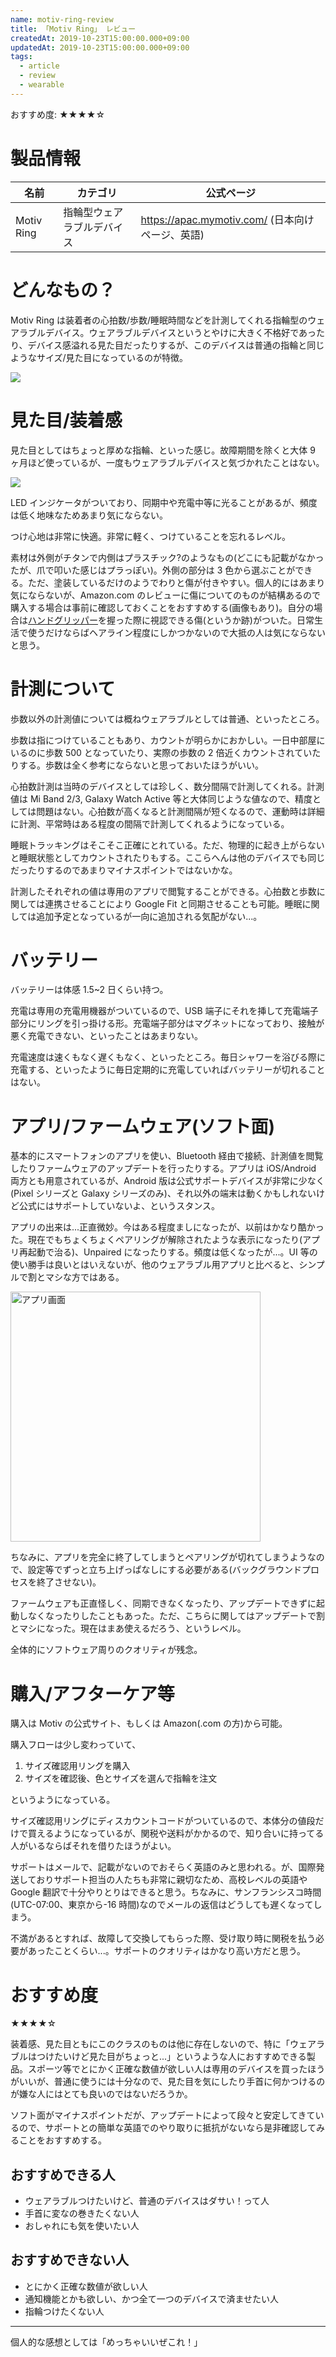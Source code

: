```yaml
---
name: motiv-ring-review
title: 「Motiv Ring」 レビュー
createdAt: 2019-10-23T15:00:00.000+09:00
updatedAt: 2019-10-23T15:00:00.000+09:00
tags:
  - article
  - review
  - wearable
---
```


おすすめ度: ★★★★☆

# 製品情報

| 名前       | カテゴリ                   | 公式ページ                                         |
| ---------- | -------------------------- | -------------------------------------------------- |
| Motiv Ring | 指輪型ウェアラブルデバイス | <https://apac.mymotiv.com/> (日本向けページ、英語) |

# どんなもの？

Motiv Ring は装着者の心拍数/歩数/睡眠時間などを計測してくれる指輪型のウェアラブルデバイス。ウェアラブルデバイスというとやけに大きく不格好であったり、デバイス感溢れる見た目だったりするが、このデバイスは普通の指輪と同じようなサイズ/見た目になっているのが特徴。

<a href="/images/motiv-ring-review/ring.jpg" target="_blank">
  <picture>
    <source srcset="/images/motiv-ring-review/ring.webp" type="image/webp"/>
    <img src="/images/motiv-ring-review/ring.jpg"/>
  </picture>
</a>

# 見た目/装着感

見た目としてはちょっと厚めな指輪、といった感じ。故障期間を除くと大体 9 ヶ月ほど使っているが、一度もウェアラブルデバイスと気づかれたことはない。

<picture>
  <source srcset="/images/motiv-ring-review/fit.webp" type="image/webp"/>
  <img src="/images/motiv-ring-review/fit.jpg"/>
</picture>

LED インジケータがついており、同期中や充電中等に光ることがあるが、頻度は低く地味なためあまり気にならない。

つけ心地は非常に快適。非常に軽く、つけていることを忘れるレベル。

素材は外側がチタンで内側はプラスチック?のようなもの(どこにも記載がなかったが、爪で叩いた感じはプラっぽい)。外側の部分は 3 色から選ぶことができる。ただ、塗装しているだけのようでわりと傷が付きやすい。個人的にはあまり気にならないが、Amazon.com のレビューに傷についてのものが結構あるので購入する場合は事前に確認しておくことをおすすめする(画像もあり)。自分の場合は[ハンドグリッパー](http://www.ironmind.com/product-info/grip-strength-training-tools/captains-of-crush-grippers/)を握った際に視認できる傷(というか跡)がついた。日常生活で使うだけならばヘアライン程度にしかつかないので大抵の人は気にならないと思う。

# 計測について

歩数以外の計測値については概ねウェアラブルとしては普通、といったところ。

歩数は指につけていることもあり、カウントが明らかにおかしい。一日中部屋にいるのに歩数 500 となっていたり、実際の歩数の 2 倍近くカウントされていたりする。歩数は全く参考にならないと思っておいたほうがいい。

心拍数計測は当時のデバイスとしては珍しく、数分間隔で計測してくれる。計測値は Mi Band 2/3, Galaxy Watch Active 等と大体同じような値なので、精度としては問題はない。心拍数が高くなると計測間隔が短くなるので、運動時は詳細に計測、平常時はある程度の間隔で計測してくれるようになっている。

睡眠トラッキングはそこそこ正確にとれている。ただ、物理的に起き上がらないと睡眠状態としてカウントされたりもする。ここらへんは他のデバイスでも同じだったりするのであまりマイナスポイントではないかな。

計測したそれぞれの値は専用のアプリで閲覧することができる。心拍数と歩数に関しては連携させることにより Google Fit と同期させることも可能。睡眠に関しては追加予定となっているが一向に追加される気配がない...。

# バッテリー

バッテリーは体感 1.5~2 日くらい持つ。

充電は専用の充電用機器がついているので、USB 端子にそれを挿して充電端子部分にリングを引っ掛ける形。充電端子部分はマグネットになっており、接触が悪く充電できない、といったことはあまりない。

充電速度は速くもなく遅くもなく、といったところ。毎日シャワーを浴びる際に充電する、といったように毎日定期的に充電していればバッテリーが切れることはない。

# アプリ/ファームウェア(ソフト面)

基本的にスマートフォンのアプリを使い、Bluetooth 経由で接続、計測値を閲覧したりファームウェアのアップデートを行ったりする。アプリは iOS/Android 両方とも用意されているが、Android 版は公式サポートデバイスが非常に少なく(Pixel シリーズと Galaxy シリーズのみ)、それ以外の端末は動くかもしれないけど公式にはサポートしていないよ、というスタンス。

アプリの出来は...正直微妙。今はある程度ましになったが、以前はかなり酷かった。現在でもちょくちょくペアリングが解除されたような表示になったり(アプリ再起動で治る)、Unpaired になったりする。頻度は低くなったが...。UI 等の使い勝手は良いとはいえないが、他のウェアラブル用アプリと比べると、シンプルで割とマシな方ではある。

<a href="/images/motiv-ring-review/app-screenshot.jpg" target="_blank"><img src="/images/motiv-ring-review/app-screenshot.jpg" alt="アプリ画面" height="400"/></a>

ちなみに、アプリを完全に終了してしまうとペアリングが切れてしまうようなので、設定等でずっと立ち上げっぱなしにする必要がある(バックグラウンドプロセスを終了させない)。

ファームウェアも正直怪しく、同期できなくなったり、アップデートできずに起動しなくなったりしたこともあった。ただ、こちらに関してはアップデートで割とマシになった。現在はまあ使えるだろう、というレベル。

全体的にソフトウェア周りのクオリティが残念。

# 購入/アフターケア等

購入は Motiv の公式サイト、もしくは Amazon(.com の方)から可能。

購入フローは少し変わっていて、

1. サイズ確認用リングを購入
1. サイズを確認後、色とサイズを選んで指輪を注文

というようになっている。

サイズ確認用リングにディスカウントコードがついているので、本体分の値段だけで買えるようになっているが、関税や送料がかかるので、知り合いに持ってる人がいるならばそれを借りたほうがよい。

サポートはメールで、記載がないのでおそらく英語のみと思われる。が、国際発送しておりサポート担当の人たちも非常に親切なため、高校レベルの英語や Google 翻訳で十分やりとりはできると思う。ちなみに、サンフランシスコ時間(UTC-07:00、東京から-16 時間)なのでメールの返信はどうしても遅くなってしまう。

不満があるとすれば、故障して交換してもらった際、受け取り時に関税を払う必要があったことくらい...。サポートのクオリティはかなり高い方だと思う。

# おすすめ度

★★★★☆

装着感、見た目ともにこのクラスのものは他に存在しないので、特に「ウェアラブルはつけたいけど見た目がちょっと...」というような人におすすめできる製品。スポーツ等でとにかく正確な数値が欲しい人は専用のデバイスを買ったほうがいいが、普通に使うには十分なので、見た目を気にしたり手首に何かつけるのが嫌な人にはとても良いのではないだろうか。

ソフト面がマイナスポイントだが、アップデートによって段々と安定してきているので、サポートとの簡単な英語でのやり取りに抵抗がないなら是非確認してみることをおすすめする。

## おすすめできる人

- ウェアラブルつけたいけど、普通のデバイスはダサい！って人
- 手首に変なの巻きたくない人
- おしゃれにも気を使いたい人

## おすすめできない人

- とにかく正確な数値が欲しい人
- 通知機能とかも欲しい、かつ全て一つのデバイスで済ませたい人
- 指輪つけたくない人

---

個人的な感想としては「めっちゃいいぜこれ！」

